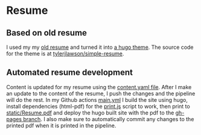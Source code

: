 # Resume

## Based on old resume

I used my my [old resume](https://github.com/tylerjlawson/myResume/releases/tag/1.0) and turned it into [a hugo theme](https://themes.gohugo.io/simple-resume/). The source code for the theme is at [tylerjlawson/simple-resume](https://github.com/tylerjlawson/simple-resume).

## Automated resume development

Content is updated for my resume using the [content.yaml file](data/content.yaml). After I make an update to the content of the resume, I push the changes and the pipeline will do the rest. In my Github actions [main.yml](.github/workflowds/main.yml) I build the site using hugo, install dependencies (html-pdf) for the [print.js](print.js) script to work, then print to [static/Resume.pdf](static/Resume.pdf) and deploy the hugo built site with the pdf to the [gh-pages branch](https://github.com/tylerjlawson/resume/tree/gh-pages). I also make sure to automatically commit any changes to the printed pdf when it is printed in the pipeline.
